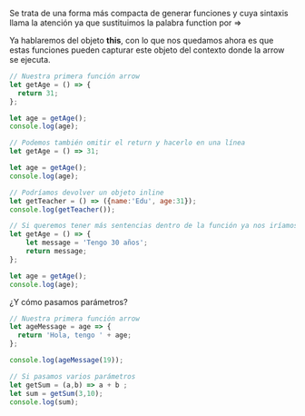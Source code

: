 Se trata de una forma más compacta de generar funciones y cuya sintaxis llama la atención ya que sustituimos la palabra function por =>

Ya hablaremos del objeto **this**, con lo que nos quedamos ahora es que estas funciones pueden capturar este objeto del contexto donde la arrow se ejecuta.


```jsx
// Nuestra primera función arrow
let getAge = () => {
  return 31;
};

let age = getAge();
console.log(age);

// Podemos también omitir el return y hacerlo en una línea
let getAge = () => 31;

let age = getAge();
console.log(age);

// Podríamos devolver un objeto inline
let getTeacher = () => ({name:'Edu', age:31});
console.log(getTeacher());

// Si queremos tener más sentencias dentro de la función ya nos iríamos a esto
let getAge = () => {
	let message = 'Tengo 30 años';
	return message;
};

let age = getAge();
console.log(age);
```


¿Y cómo pasamos parámetros?


```jsx
// Nuestra primera función arrow
let ageMessage = age => {
  return 'Hola, tengo ' + age;
};

console.log(ageMessage(19));

// Si pasamos varios parámetros
let getSum = (a,b) => a + b ;
let sum = getSum(3,10);
console.log(sum);
```